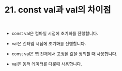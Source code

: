 # 21. const val과 val의 차이점

<br>

* const val은 컴파일 시점에 초기화를 진행합니다.
* val은 런타임 시점에 초기화를 진행합니다.

* const val은 앱 전체에서 고정된 값을 정의할 때 사용합니다.
* val은 동적 데이터를 다룰때 사용합니다.